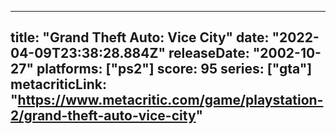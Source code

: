 
---
title: "Grand Theft Auto: Vice City"
date: "2022-04-09T23:38:28.884Z"
releaseDate: "2002-10-27"
platforms: ["ps2"]
score: 95
series: ["gta"]
metacriticLink: "https://www.metacritic.com/game/playstation-2/grand-theft-auto-vice-city"
---
